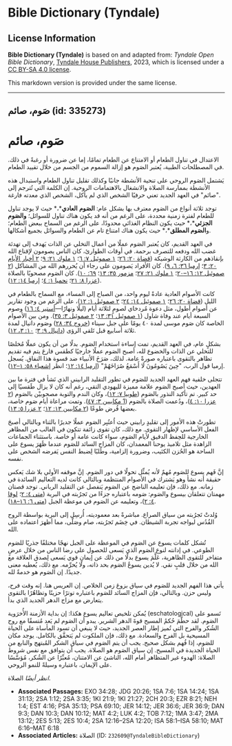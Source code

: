 # Bible Dictionary (Tyndale)

## License Information

**Bible Dictionary (Tyndale)** is based on and adapted from: _Tyndale Open Bible Dictionary_, [Tyndale House Publishers](https://tyndaleopenresources.com/), 2023, which is licensed under a [CC BY-SA 4.0 license](https://creativecommons.org/licenses/by-sa/4.0/legalcode.en).

This markdown version is provided under the same license.



--------------------------------

## صَوم، صائم (id: 335273)

صَوم، صائم
==========

الاعتدال في تناول الطعام أو الامتناع عن الطعام تمامًا، إما عن ضرورة أو رغبةً في ذلك. في المصطلحات الطبية، يُعتبر الصَوم هو إزالة السموم من الجسم من خلال تقييد الطعام.

يَشتمل الصَوم الروحي على تنحية الأنشطة جانبًا وكذلك تقليل تناول الطعام واستبدال هذه الأنشطة بممارسة الصلاة والانشغال بالاهتمامات الروحية. إن الكلمة التي تُترجم إلى "صائم" في العهد الجديد تعني حرفيًا الشخص الذي لم يأكل، الشخص الذي معدته فارغة.

توجد ثلاثة أنواع من الصَوم معترف بها بشكل عام: **الصَوم** **العادي***،* حيث لا يوجد تناول للطعام لفترة زمنية محددة، على الرغم من أنه قد يكون هناك تناول للسوائل؛ **والصَوم الجزئي***،* حيث يكون النظام الغذائي محدودًا، على الرغم من السماح ببعض الطعام؛ و**الصَوم المطلق***،* حيث يكون هناك امتناع تام عن الطعام والسوائل بجميع أشكالها.

في العهد القديم، كان يُعتبر الصَوم عملًا من أعمال التخلي عن الذات يَهدف إلى تهدئة غضب الله ودفعه للتصرف برحمة. في أوقات الطوارئ، كان الناس يصومون لإقناع الله بإنقاذهم من الكارثة الوشيكة ([قضاة ٢٠: ٢٦](https://ref.ly/Judg20:26)؛ [١ صموئيل ٧: ٦](https://ref.ly/1Sam7:6)؛ [١ ملوك ٢١: ٩](https://ref.ly/1Kgs21:9)؛ [٢ أخبار الأيام ٢٠: ٣](https://ref.ly/2Chr20:3)؛ [إرميا ٣٦: ٦، ٩](https://ref.ly/Jer36:6,Jer36:9)). كان الأفراد يَصومون على رجاء أن يُحررهم الله من المشاكل ([٢ صموئيل ١٢: ١٦–٢٠](https://ref.ly/2Sam12:16-2Sam12:20)؛ [١ ملوك ٢١: ٢٧](https://ref.ly/1Kgs21:27)؛ [مزمور ٣٥: ١٣](https://ref.ly/Ps35:13)؛ [٦٩: ١٠](https://ref.ly/Ps69:10)). كان الصَوم مصحوبًا بالصلاة ([عزرا ٨: ٢١](https://ref.ly/Ezra8:21)؛ [نحميا ١: ٤](https://ref.ly/Neh1:4)؛ [إرميا ١٤: ١٢](https://ref.ly/Jer14:12)).

كانت الأصوام العادية عادةً ليوم واحد، من الصباح إلى المساء، مع السماح بالطعام في الليل ([قضاة ٢٠: ٢٦](https://ref.ly/Judg20:26)؛ [١ صموئيل ١٤: ٢٤](https://ref.ly/1Sam14:24)؛ [٢ صموئيل ١: ١٢](https://ref.ly/2Sam1:12))، على الرغم من وجود تقارير عن أصوام أطول، مثل دعوة مُردخاي لصومٍ لثلاثة أيام (ليلًا ونهارًا—[أستير ٤: ١٦](https://ref.ly/Esth4:16)) وصوم السبعة أيام عند وفاة شاول ([١ صموئيل ٣١: ١٣](https://ref.ly/1Sam31:13)؛ [٢ صموئيل ٣: ٣٥](https://ref.ly/2Sam3:35)). ومن بين الأصوام الخاصة كان صَوم موسى لمدة ٤٠ يومًا على جبل سيناء ([خروج ٣٤: ٢٨](https://ref.ly/Exod34:28)) وصَوم دانيال لمدة ثلاثة أسابيع قبل تَلقي الرؤى ([دانيال ٩: ٣](https://ref.ly/Dan9:3)؛ [١٠: ٣، ١٢](https://ref.ly/Dan10:3,Dan10:12)).

بشكلٍ عام، في العهد القديم، تمت إساءة استخدام الصَوم. بدلًا من أن يكون عملًا مُخلصًا للتخلي عن الذات والخضوع لله، أصبح الصَوم عملًا خارجيًا كطقس فارغ يتم فيه تقديم تظاهر بالتقوى باعتباره صورةً عامة. لذلك، صَرَخَ الأنبياء ضد قسوة هذا النفاق. يُسجل إرميا قول الرب، "حِينَ يَصُومُونَ لَا أَسْمَعُ صُرَاخَهُمْ" ([إرميا ١٤: ١٢](https://ref.ly/Jer14:12)؛ انظر [إشعياء ٥٨: ١–١٢](https://ref.ly/Isa58:1-Isa58:10)).

تتجلى خلفية فهم العهد الجديد للصَوم في تطور التقليد الرابيني الذي نَشأ في فترة ما بين العهدين، حيث أصبح الصَوم علامة مميزة لليهودي التقي، رغم أنه كان لا يزال طَقسيًا إلى حد كبير. تم تأكيد النذور بالصَوم ([طوبيا ٧: ١٢](https://ref.ly/Tob7:12))، وكان الندم والتوبة مصحوبيْن بالصَوم ([٢ عزرا ١٠: ٤](https://ref.ly/2Esd10:4))، ودُعمت الصلاة بالصَوم ([1 مكابيين ٣: ٤٧](https://ref.ly/1Macc3:47)). وتمت مراعاة أيام صَوم خاصة، بعضها فُرض طوعًا ([٢ مكابيين ١٣: ١٢](https://ref.ly/2Macc13:12)؛ [٢ عزرا ٥: ١٣](https://ref.ly/2Esd5:13)).

تطورتْ هذه الأمور إلى تقليدٍ رابيني حيث اُعتُبِر الصَوم عملًا جديرًا بالثناء وبالتالي أصبحَ الفعل الأساسي لإظهار التقوى. مع ذلك، كان تقوى زائفة تتكون في الغالب من المظاهر الخارجية للحِفظ الدقيق لأيام الصَوم، سواء كانت عامة أو خاصة. باستثناء الجماعات الزاهدة مثل تلاميذ يوحنا المعمدان، كان المزاج السائد للصَوم عندما ظَهَرَ يسوع على الساحة هو الحُزن الكئيب، وضرورة إلزامية، وطَلبًا لِضبط النفس يَفرضه الشخص على نفسه.

إنَّ فَهم يسوع للصَوم مُهمٌ لأنه يُمثِّل تحولًا في دور الصَوم. إنَّ موقفه الأولي بلا شك يَعكس حقيقة أنه نشأ وهو يَشترك في الأصوام المنتظمة وبالتالي كانت لديه التعاليم السائدة في زمانه. مع ذلك، فإن تعليمه الناضج عن الصَوم يَنفصل عن التقليد الرباني. توجد قصتان مهمتان تتعلقان بيسوع والصَوم: صَومه باعتباره جزءًا من تَجرُبته في البرية ([متى ٤: ٢](https://ref.ly/Matt4:2)؛ [لوقا ٤: ٢](https://ref.ly/Luke4:2))، وتعليمه عن الصَوم في موعظة الجبل ([متى ٦: ١٦–١٨](https://ref.ly/Matt6:16-Matt6:18)).

وُلدتْ تَجرُبته من سياق الصراع. مباشرةً بعد معموديته، أُرسِل إلى البرية بواسطة الروح القُدُس ليواجه تجربة الشيطان. في خِضَم تَجرُبته، صام وصَلَّى، مما أظهرَ اعتماده على الله.

تُشكل كلمات يسوع عن الصَوم في الموعظة على الجبل نهجًا مختلفًا جذريًا للصَوم الطوعي. في إدانته لنوع الصَوم الذي يَسعى للحصول على رضا الناس من خلال عرضٍ متفاخر للتقوى الظاهرية، عَلَّمَ يسوع بدلًا من ذلك عن إيمانٍ قوي يَسعى لِصدق العلاقة مع الله من خلال قلبٍ نقي. لا يُدين يسوعُ الصَوم بحد ذاته، ولا يُحرِّمه. مع ذلك، يُعطيه معنى جديدًا. إن الصَوم هو خدمةٌ لله.

يأتي هذا الفهم الجديد للصَوم في سياق بزوغ زمن الخلاص. إن العريس هنا. إنه وقت فرح، وليس حزن. وبالتالي، فإن المزاج السائد للصَوم باعتباره توترًا حزينًا وتظاهُرًا بالتقوى يتعارض مع مزاج الدهر الجديد الذي بدأ.

يُمكن تلخيص تعاليم يسوع هكذا: إن بداية الأزمنة الأُخرَوية (eschatological) تَسمو على الصَوم. لقد حطَّمَ حُكمُ المسيح قوةَ الدهر الشرير. يبدو أن الصَوم لم يَعد مُتسقًا مع روح الشُكر والفرح التي تُميز إطار العصر الجديد، حيث لا ينبغي أن تسود المأساة على الحياة المسيحية بل الفرح والسعادة. مع ذلك، فإن الملكوت لم يَتحقَّق بالكامل. يوجد مكان للصَوم، إذا فُهم بشكل صحيح. يجب أن يتم الصَوم في سياق الشكر المُبتهج والنابع من الحياة الجديدة في المسيح. إن سياق الصَوم هو الصلاة. يجب أن يتوافق مع نفس شروط الصلاة: الهدوء غير المتظاهر أمام الله، الناشئ عن الامتنان، مُعبِّرًا عن الشُكر، مُؤسَّسًا على الإيمان، باعتباره وسيلةً للنمو الروحي.

*انظر أيضًا* الصلاة.

* **Associated Passages:** EXO 34:28; JDG 20:26; 1SA 7:6; 1SA 14:24; 1SA 31:13; 2SA 1:12; 2SA 3:35; 1KI 21:9; 1KI 21:27; 2CH 20:3; EZR 8:21; NEH 1:4; EST 4:16; PSA 35:13; PSA 69:10; JER 14:12; JER 36:6; JER 36:9; DAN 9:3; DAN 10:3; DAN 10:12; MAT 4:2; LUK 4:2; TOB 7:12; 1MA 3:47; 2MA 13:12; 2ES 5:13; 2ES 10:4; 2SA 12:16–2SA 12:20; ISA 58:1–ISA 58:10; MAT 6:16–MAT 6:18
* **Associated Articles:** الصلاة (ID: `232609@TyndaleBibleDictionary`)

